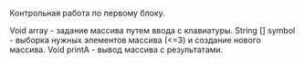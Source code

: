 Контрольная работа по первому блоку.

Void array - задание массива путем ввода с клавиатуры. 
String [] symbol - выборка нужных элементов массива (<=3) и создание нового массива. 
Void printА - вывод массива с результатами.
